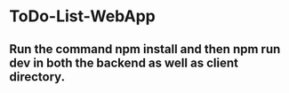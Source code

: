 # ToDo-List-WebApp
##  Run the command npm install and then npm run dev in both the backend as well as client directory.
